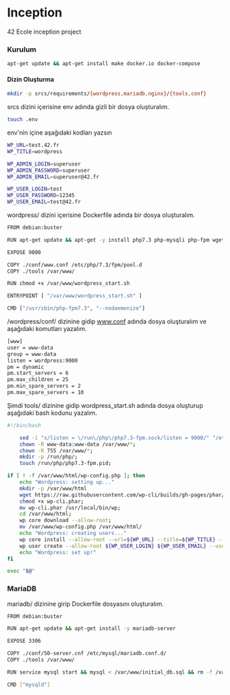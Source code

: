 # Inception
42 Ecole inception project

### Kurulum

```bash
apt-get update && apt-get install make docker.io docker-compose
```
#### Dizin Oluşturma
```bash
mkdir -p srcs/requirements/{wordpress,mariadb,nginx}/{tools,conf}
```
srcs dizini içerisine env adında gizli bir dosya oluşturalım.
```bash
touch .env
```
env'nin içine aşağıdaki kodları yazsın
```bash
WP_URL=test.42.fr
WP_TITLE=wordpress

WP_ADMIN_LOGIN=superuser
WP_ADMIN_PASSWORD=superuser
WP_ADMIN_EMAIL=superuser@42.fr

WP_USER_LOGIN=test
WP_USER_PASSWORD=12345
WP_USER_EMAIL=test@42.fr
```
wordpress/ dizini içerisine Dockerfile adında bir dosya oluşturalım.
```bash
FROM debian:buster

RUN apt-get update && apt-get -y install php7.3 php-mysqli php-fpm wget sendmail

EXPOSE 9000

COPY ./conf/www.conf /etc/php/7.3/fpm/pool.d
COPY ./tools /var/www/

RUN chmod +x /var/www/wordpress_start.sh

ENTRYPOINT [ "/var/www/wordpress_start.sh" ]

CMD ["/usr/sbin/php-fpm7.3", "--nodaemonize"]
```
/wordpress/conf/ dizinine gidip www.conf adında dosya oluşturalım ve aşağıdaki komutları yazalım.
```bash
[www]
user = www-data
group = www-data
listen = wordpress:9000
pm = dynamic
pm.start_servers = 6
pm.max_children = 25
pm.min_spare_servers = 2
pm.max_spare_servers = 10
```
Şimdi tools/ dizinine gidip wordpress_start.sh adında dosya oluşturup aşağıdaki bash kodunu yazalım.
```bash
#!/bin/bash

	sed -i "s/listen = \/run\/php\/php7.3-fpm.sock/listen = 9000/" "/etc/php/7.3/fpm/pool.d/www.conf";
	chown -R www-data:www-data /var/www/*;
	chown -R 755 /var/www/*;
	mkdir -p /run/php/;
	touch /run/php/php7.3-fpm.pid;

if [ ! -f /var/www/html/wp-config.php ]; then
	echo "Wordpress: setting up..."
	mkdir -p /var/www/html
	wget https://raw.githubusercontent.com/wp-cli/builds/gh-pages/phar/wp-cli.phar;
	chmod +x wp-cli.phar; 
	mv wp-cli.phar /usr/local/bin/wp;
	cd /var/www/html;
	wp core download --allow-root;
	mv /var/www/wp-config.php /var/www/html/
	echo "Wordpress: creating users..."
	wp core install --allow-root --url=${WP_URL} --title=${WP_TITLE} --admin_user=${WP_ADMIN_LOGIN} --admin_password=${WP_ADMIN_PASSWORD} --admin_email=${WP_ADMIN_EMAIL}
	wp user create --allow-root ${WP_USER_LOGIN} ${WP_USER_EMAIL} --user_pass=${WP_USER_PASSWORD};
	echo "Wordpress: set up!"
fi

exec "$@"
```
### MariaDB
mariadb/ dizinine girip Dockerfile dosyasını oluşturalım.
```bash
FROM debian:buster

RUN apt-get update && apt-get install -y mariadb-server

EXPOSE 3306

COPY ./conf/50-server.cnf /etc/mysql/mariadb.conf.d/
COPY ./tools /var/www/

RUN service mysql start && mysql < /var/www/initial_db.sql && rm -f /var/www/initial_db.sql;

CMD ["mysqld"]
```
